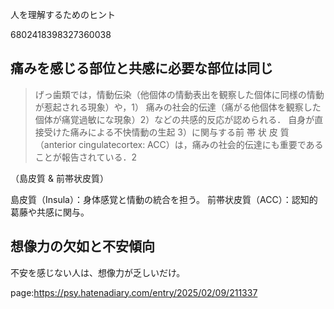 人を理解するためのヒント

6802418398327360038









## 痛みを感じる部位と共感に必要な部位は同じ

> げっ歯類では，情動伝染（他個体の情動表出を観察した個体に同様の情動が惹起される現象）や，1）
痛みの社会的伝達（痛がる他個体を観察した個体が痛覚過敏にな現象）2）などの共感的反応が認められる．
自身が直接受けた痛みによる不快情動の生起 3）に関与する前 帯 状 皮 質（anterior cingulatecortex: ACC）は，痛みの社会的伝達にも重要であることが報告されている．2

（島皮質 & 前帯状皮質）

島皮質（Insula）：身体感覚と情動の統合を担う。
前帯状皮質（ACC）：認知的葛藤や共感に関与。



## 想像力の欠如と不安傾向

不安を感じない人は、想像力が乏しいだけ。












page:https://psy.hatenadiary.com/entry/2025/02/09/211337
